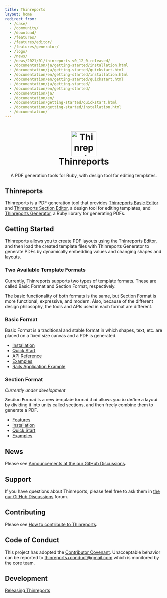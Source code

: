 ```yaml
---
title: Thinreports
layout: home
redirect_from:
  - /case/
  - /community/
  - /download/
  - /features/
  - /features/editor/
  - /features/generator/
  - /logo/
  - /news/
  - /news/2021/01/thinreports-v0_12_0-released/
  - /documentation/ja/getting-started/installation.html
  - /documentation/ja/getting-started/quickstart.html
  - /documentation/en/getting-started/installation.html
  - /documentation/en/getting-started/quickstart.html
  - /documentation/ja/getting-started/
  - /documentation/en/getting-started/
  - /documentation/ja/
  - /documentation/en/
  - /documentation/getting-started/quickstart.html
  - /documentation/getting-started/installation.html
  - /documentation/
---
```


<div align="center">
  <h1>
    <img alt="Thinreports" src="https://raw.githubusercontent.com/thinreports/thinreports/main/thinreports.png" width="80"/>
    <br/>
    Thinreports
  </h1>
  <p>A PDF generation tools for Ruby, with design tool for editing templates.</p>
</div>

## Thinreports

Thinreports is a PDF generation tool that provides [Thinreports Basic Editor](https://github.com/thinreports/thinreports-basic-editor) and [Thinreports Section Editor](https://github.com/thinreports/thinreports-section-editor), a design tool for editing templates, and [Thinreports Generator](https://github.com/thinreports/thinreports-generator), a Ruby library for generating PDFs.

## Getting Started

Thinreports allows you to create PDF layouts using the Thinreports Editor, and then load the created template files with Thinreports Generator to generate PDFs by dynamically embedding values and changing shapes and layouts.

### Two Available Template Formats

Currently, Thinreports supports two types of template formats. These are called Basic Format and Section Format, respectively.

The basic functionality of both formats is the same, but Section Format is more functional, expressive, and modern. Also, because of the different design philosophy, the tools and APIs used in each format are different.

### Basic Format

Basic Format is a traditional and stable format in which shapes, text, etc. are placed on a fixed size canvas and a PDF is generated.

- [Installation](https://github.com/thinreports/thinreports/blob/main/getting-started/basic-format.md#installation)
- [Quick Start](https://github.com/thinreports/thinreports/blob/main/getting-started/basic-format.md#quick-start)
- [API Reference](https://github.com/thinreports/thinreports-generator/blob/main/README.md#usage)
- [Examples](https://github.com/thinreports/thinreports-examples)
- [Rails Application Example](https://github.com/thinreports/thinreports-rails-example)

### Section Format

*Currently under development*

Section Format is a new template format that allows you to define a layout by dividing it into units called sections, and then freely combine them to generate a PDF.

- [Features](https://github.com/thinreports/thinreports/blob/main/getting-started/section-format.md#features)
- [Installation](https://github.com/thinreports/thinreports/blob/main/getting-started/section-format.md#installation)
- [Quick Start](https://github.com/thinreports/thinreports/blob/main/getting-started/section-format.md#quick-start)
- [Examples](https://github.com/thinreports/thinreports/blob/main/getting-started/section-format.md#examples)

## News

Please see [Announcements at the our GitHub Discussions](https://github.com/orgs/thinreports/discussions/categories/announcement).

## Support

If you have questions about Thinreports, please feel free to ask them in [the our GitHub Discussions](https://github.com/orgs/thinreports/discussions) forum.

## Contributing

Please see [How to contribute to Thinreports](https://github.com/thinreports/thinreports/blob/main/CONTRIBUTING.md).

## Code of Conduct

This project has adopted the [Contributor Covenant](https://github.com/thinreports/thinreports/blob/main/CODE_OF_CONDUCT.md). Unacceptable behavior can be reported to thinreports+conduct@gmail.com which is monitored by the core team.

## Development

[Releasing Thinreports](https://github.com/thinreports/thinreports/blob/main/development/RELEASING.md)
